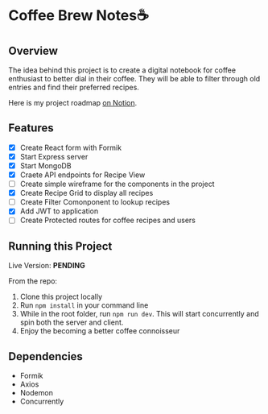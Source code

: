 # Coffee Brew Notes☕️

## Overview

The idea behind this project is to create a digital notebook for coffee enthusiast to better dial in their coffee. They will be able to filter through old entries and find their preferred recipes.

Here is my project roadmap [on Notion](https://www.notion.so/Coffee-App-38a19ea55f714a33874ca197f000e241).

## Features

- [x] Create React form with Formik
- [x] Start Express server
- [x] Start MongoDB
- [x] Craete API endpoints for Recipe View
- [ ] Create simple wireframe for the components in the project
- [x] Create Recipe Grid to display all recipes
- [ ] Create Filter Comonponent to lookup recipes
- [x] Add JWT to application
- [ ] Create Protected routes for coffee recipes and users

## Running this Project

Live Version: **PENDING**

From the repo:

1. Clone this project locally
2. Run `npm install` in your command line
3. While in the root folder, run `npm run dev`. This will start concurrently and spin both the server and client.
4. Enjoy the becoming a better coffee connoisseur

## Dependencies

- Formik
- Axios
- Nodemon
- Concurrently
